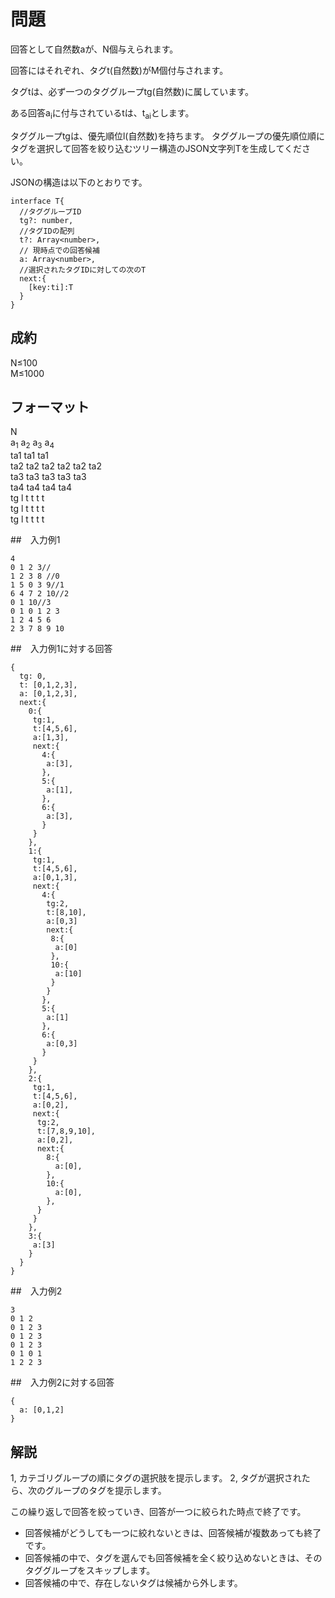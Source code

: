 # 問題

回答として自然数aが、N個与えられます。

回答にはそれぞれ、タグt(自然数)がM個付与されます。

タグtは、必ず一つのタググループtg(自然数)に属しています。

ある回答a<sub>i</sub>に付与されているtは、t<sub>ai</sub>とします。

タググループtgは、優先順位l(自然数)を持ちます。
タググループの優先順位順にタグを選択して回答を絞り込むツリー構造のJSON文字列Tを生成してください。

JSONの構造は以下のとおりです。
```
interface T{
  //タググループID
  tg?: number,
  //タグIDの配列
  t?: Array<number>,
  // 現時点での回答候補
  a: Array<number>,
  //選択されたタグIDに対しての次のT
  next:{
    [key:ti]:T
  }
}
```
## 成約


N≤100   
M≤1000  

## フォーマット


N  
a<sub>1</sub> a<sub>2</sub> a<sub>3</sub> a<sub>4</sub>  
ta1 ta1 ta1  
ta2 ta2 ta2 ta2 ta2 ta2  
ta3 ta3 ta3 ta3 ta3  
ta4 ta4 ta4 ta4  
tg l t t t t  
tg l t t t t  
tg l t t t t  

##　入力例1
```
4
0 1 2 3//
1 2 3 8 //0
1 5 0 3 9//1
6 4 7 2 10//2
0 1 10//3
0 1 0 1 2 3
1 2 4 5 6
2 3 7 8 9 10
```

##　入力例1に対する回答
```
{
  tg: 0,
  t: [0,1,2,3],
  a: [0,1,2,3],
  next:{
    0:{
     tg:1,
     t:[4,5,6],
     a:[1,3],
     next:{
       4:{
        a:[3],
       },
       5:{
        a:[1],
       },
       6:{
        a:[3],
       }
     }
    },
    1:{
     tg:1,
     t:[4,5,6],
     a:[0,1,3],
     next:{
       4:{
        tg:2,
        t:[8,10],
        a:[0,3]
        next:{
         8:{
          a:[0]
         },
         10:{
          a:[10]
         }
        }
       },
       5:{
        a:[1]
       },
       6:{
        a:[0,3]
       }
     }
    },
    2:{
     tg:1,
     t:[4,5,6],
     a:[0,2],
     next:{
      tg:2,
      t:[7,8,9,10],
      a:[0,2],
      next:{
        8:{
          a:[0],
        },
        10:{
          a:[0],
        },
      }
     }
    },
    3:{
     a:[3]
    }
  }
}
```

##　入力例2
```
3
0 1 2 
0 1 2 3
0 1 2 3
0 1 2 3
0 1 0 1
1 2 2 3
```

##　入力例2に対する回答
```
{
  a: [0,1,2]
}

```
## 解説

1, カテゴリグループの順にタグの選択肢を提示します。
2, タグが選択されたら、次のグループのタグを提示します。

この繰り返しで回答を絞っていき、回答が一つに絞られた時点で終了です。

- 回答候補がどうしても一つに絞れないときは、回答候補が複数あっても終了です。
- 回答候補の中で、タグを選んでも回答候補を全く絞り込めないときは、そのタググループをスキップします。
- 回答候補の中で、存在しないタグは候補から外します。

